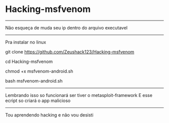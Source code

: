 # Hacking-msfvenom
****************************************
Não esqueça de muda seu ip dentro do arquivo executavel
****************************************
Pra instalar no linux

git clone https://github.com/Zeushack123/Hacking-msfvenom

cd Hacking-msfvenom

chmod +x msfvenom-android.sh

bash msfvenom-android.sh
****************************************
Lembrando isso so funcionará ser tiver o metasploit-framework
E esse ecript so criará o app malicioso
****************************************
Tou aprendendo hacking e não vou desisti
